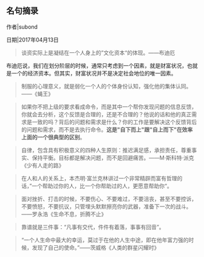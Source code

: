 ## 名句摘录

作者|subond

日期|2017年04月13日

> 谈资实际上是凝结在一个人身上的”文化资本“的体现。——布迪厄

布迪厄说，我们在划分阶层的时候，通常只考虑到一个因素，就是财富状况，也就是一个的经济资本。但其实，财富状况并不是决定社会地位的唯一因素。

> 制服的心理意义，就是弱化一个人的个体身份认知，强化他的集体认同。——《蝇王》  

> 如果你不把上级的要求看成命令，而是其中一个帮你发现问题的信息反馈，你就会去分析，这个反馈是合理的，还是不合理的？他说的话和他的真正需求是一致的吗？背后的问题和需求是什么？你的工作是要解决这个反馈背后的问题和需求，而不是去执行命令。**这是"自下而上"跟"自上而下"在效率上面的一个很典型的区别**。  

> 自律，包含具有积极意义的四种人生原则：推迟满足感，承担责任，尊重事实、保持平衡。目标都是解决问题，而不是回避痛苦。——M·斯科特·派克《少有人走的路》  

> 在人和人的关系上，本杰明·富兰克林讲过一个非常精辟而富有哲理的话，”一个帮助过你的人，比一个你帮助过的人，更愿意帮助你“。  

> 面对挫折、打击的时候，不要伤心、不要难过，不要沮丧，甚至不要控诉，不要愤怒，不要抗议，只管埋头默默擦亮你的武器，准备下一次的战斗。——罗永浩《生命不息，折腾不止》  

> 靠谱就是三件事：“凡事有交代，件件有着落，事事有回音”。  

> “一个人生命中最大的幸运，莫过于在他的人生中途，即在他年富力强的时候，发现了自己的使命。”——茨威格《人类的群星闪耀时》  
